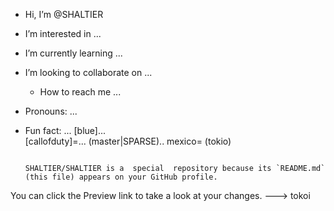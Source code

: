 -  Hi, I’m @SHALTIER
-  I’m interested in ...
-  I’m currently learning ...
-   I’m looking to collaborate on ...
    -  How to reach me ...
-  Pronouns: ...
-  Fun fact: ...
  [blue]...    
  [callofduty]=...
  (master|SPARSE)..
mexico=
(tokio)



                                                                                                                                                                                                                                                            SHALTIER/SHALTIER is a  special  repository because its `README.md` (this file) appears on your GitHub profile.
You can click the Preview link to take a look at your changes.
---> tokoi

